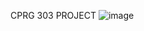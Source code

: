 CPRG 303 PROJECT
![image](https://github.com/user-attachments/assets/59d10f18-5a29-4e55-8799-402bffea7d12)
